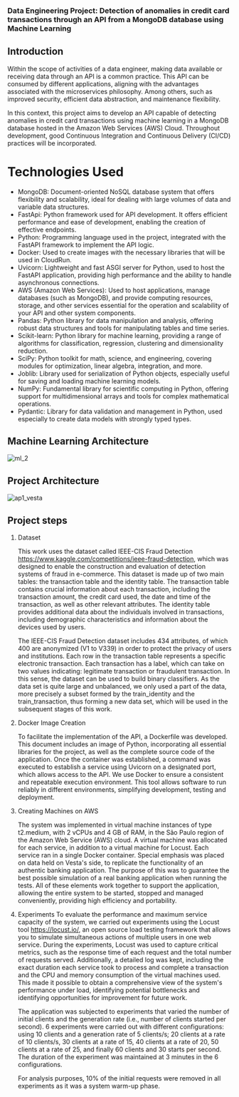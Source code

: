 ### Data Engineering Project: Detection of anomalies in credit card transactions through an API from a MongoDB database using Machine Learning

## Introduction

Within the scope of activities of a data engineer, making data available or receiving data through an API is a common practice. This API can be consumed by different applications, aligning with the advantages associated with the microservices philosophy. Among others, such as improved security, efficient data abstraction, and maintenance flexibility.

In this context, this project aims to develop an API capable of detecting anomalies in credit card transactions using machine learning in a MongoDB database hosted in the Amazon Web Services (AWS) Cloud. Throughout development, good Continuous Integration and Continuous Delivery (CI/CD) practices will be incorporated.

# Technologies Used
   - MongoDB: Document-oriented NoSQL database system that offers flexibility and scalability, ideal for dealing with large volumes of data and variable data structures.
   - FastApi: Python framework used for API development. It offers efficient performance and ease of development, enabling the creation of effective endpoints.
   - Python: Programming language used in the project, integrated with the FastAPI framework to implement the API logic.
   - Docker: Used to create images with the necessary libraries that will be used in CloudRun.
   - Uvicorn: Lightweight and fast ASGI server for Python, used to host the FastAPI application, providing high performance and the ability to handle asynchronous connections.
   - AWS (Amazon Web Services): Used to host applications, manage databases (such as MongoDB), and provide computing resources, storage, and other services essential for the operation and scalability of your API and other system components.
   - Pandas: Python library for data manipulation and analysis, offering robust data structures and tools for manipulating tables and time series.
   - Scikit-learn: Python library for machine learning, providing a range of algorithms for classification, regression, clustering and dimensionality reduction.
   - SciPy: Python toolkit for math, science, and engineering, covering modules for optimization, linear algebra, integration, and more.
   - Joblib: Library used for serialization of Python objects, especially useful for saving and loading machine learning models.
   - NumPy: Fundamental library for scientific computing in Python, offering support for multidimensional arrays and tools for complex mathematical operations.
   - Pydantic: Library for data validation and management in Python, used especially to create data models with strongly typed types.

## Machine Learning Architecture

![ml_2](https://github.com/robsonsants/Credit_Card_Fraud_Detection/assets/32533017/1f17fb2d-f36f-4396-a74a-0b4148417842)

## Project Architecture

![ap1_vesta](https://github.com/robsonsants/Credit_Card_Fraud_Detection/assets/32533017/ff1a70b4-9bde-4538-8e7e-c10492d2a496)

## Project steps

1. Dataset
    
   This work uses the dataset called IEEE-CIS Fraud Detection https://www.kaggle.com/competitions/ieee-fraud-detection, which was designed to enable the construction and evaluation of detection systems of fraud in e-commerce. This dataset is made up of two main tables: the transaction table and the identity table. The transaction table contains crucial information about each transaction, including the transaction amount, the credit card used, the date and time of the transaction, as well as other relevant attributes. The identity table provides additional data about the individuals involved in transactions, including demographic characteristics and information about the devices used by users.

   The IEEE-CIS Fraud Detection dataset includes 434 attributes, of which 400 are anonymized (V1 to V339) in order to protect the privacy of users and institutions. Each row in the transaction table represents a specific electronic transaction. Each transaction has a label, which can take on two values indicating: legitimate transaction or fraudulent transaction. In this sense, the dataset can be used to build binary classifiers. As the data set is quite large and unbalanced, we only used a part of the data, more precisely a subset formed by the train_identity and the train_transaction, thus forming a new data set, which will be used in the subsequent stages of this work.

2. Docker Image Creation

    To facilitate the implementation of the API, a Dockerfile was developed. This document includes an image of Python, incorporating all essential libraries for the project, as well as the complete source code of the application. Once the container was established, a command was executed to establish a service using Uvicorn on a designated port, which allows access to the API.
    We use Docker to ensure a consistent and repeatable execution environment. This tool allows software to run reliably in different environments, simplifying development, testing and deployment.

3. Creating Machines on AWS

    The system was implemented in virtual machine instances of type t2.medium, with 2 vCPUs and 4 GB of RAM, in the São Paulo region of the Amazon Web Service (AWS) cloud. A virtual machine was allocated for each service, in addition to a virtual machine for Locust. Each service ran in a single Docker container.
   Special emphasis was placed on data held on Vesta's side, to replicate the functionality of an authentic banking application. The purpose of this was to guarantee the best possible simulation of a real banking application when running the tests.
   All of these elements work together to support the application, allowing the entire system to be started, stopped and managed conveniently, providing high efficiency and portability.

4. Experiments
    To evaluate the performance and maximum service capacity of the system, we carried out experiments using the Locust tool https://locust.io/, an open source load testing framework that allows you to simulate simultaneous actions of multiple users in one web service. During the experiments, Locust was used to capture critical metrics, such as the response time of each request and the total number of requests served. Additionally, a detailed log was kept, including the exact duration each service took to process and complete a transaction and the CPU and memory consumption of the virtual machines used. This made it possible to obtain a comprehensive view of the system's performance under load, identifying potential bottlenecks and identifying opportunities for improvement for future work.
    
   The application was subjected to experiments that varied the number of initial clients and the generation rate (i.e., number of clients started per second). 6 experiments were carried out with different configurations: using 10 clients and a generation rate of 5 clients/s; 20 clients at a rate of 10 clients/s, 30 clients at a rate of 15, 40 clients at a rate of 20, 50 clients at a rate of 25, and finally 60 clients and 30 starts per second. The duration of the experiment was maintained at 3 minutes in the 6 configurations.

   For analysis purposes, 10% of the initial requests were removed in all experiments as it was a system warm-up phase.

